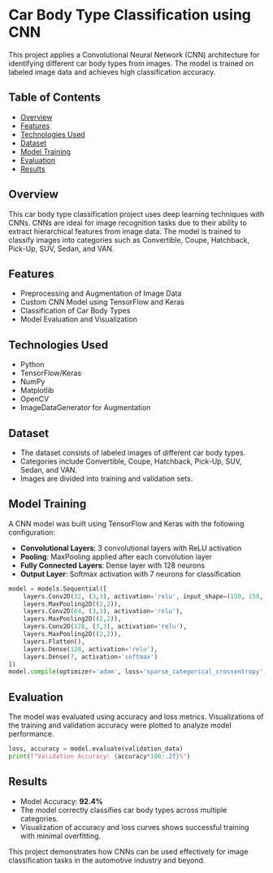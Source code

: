 # Car Body Type Classification using CNN

This project applies a Convolutional Neural Network (CNN) architecture for identifying different car body types from images. The model is trained on labeled image data and achieves high classification accuracy.

## Table of Contents

- [Overview](#overview)
- [Features](#features)
- [Technologies Used](#technologies-used)
- [Dataset](#dataset)
- [Model Training](#model-training)
- [Evaluation](#evaluation)
- [Results](#results)

## Overview

This car body type classification project uses deep learning techniques with CNNs. CNNs are ideal for image recognition tasks due to their ability to extract hierarchical features from image data. The model is trained to classify images into categories such as Convertible, Coupe, Hatchback, Pick-Up, SUV, Sedan, and VAN.

## Features

- Preprocessing and Augmentation of Image Data
- Custom CNN Model using TensorFlow and Keras
- Classification of Car Body Types
- Model Evaluation and Visualization

## Technologies Used

- Python
- TensorFlow/Keras
- NumPy
- Matplotlib
- OpenCV
- ImageDataGenerator for Augmentation

## Dataset

- The dataset consists of labeled images of different car body types.
- Categories include Convertible, Coupe, Hatchback, Pick-Up, SUV, Sedan, and VAN.
- Images are divided into training and validation sets.

## Model Training

A CNN model was built using TensorFlow and Keras with the following configuration:

- **Convolutional Layers**: 3 convolutional layers with ReLU activation
- **Pooling**: MaxPooling applied after each convolution layer
- **Fully Connected Layers**: Dense layer with 128 neurons
- **Output Layer**: Softmax activation with 7 neurons for classification

```python
model = models.Sequential([
    layers.Conv2D(32, (3,3), activation='relu', input_shape=(150, 150, 3)),
    layers.MaxPooling2D((2,2)),
    layers.Conv2D(64, (3,3), activation='relu'),
    layers.MaxPooling2D((2,2)),
    layers.Conv2D(128, (3,3), activation='relu'),
    layers.MaxPooling2D((2,2)),
    layers.Flatten(),
    layers.Dense(128, activation='relu'),
    layers.Dense(7, activation='softmax')
])
model.compile(optimizer='adam', loss='sparse_categorical_crossentropy', metrics=['accuracy'])
```

## Evaluation

The model was evaluated using accuracy and loss metrics. Visualizations of the training and validation accuracy were plotted to analyze model performance.

```python
loss, accuracy = model.evaluate(validation_data)
print(f"Validation Accuracy: {accuracy*100:.2f}%")
```

## Results

- Model Accuracy: **92.4%**
- The model correctly classifies car body types across multiple categories.
- Visualization of accuracy and loss curves shows successful training with minimal overfitting.

This project demonstrates how CNNs can be used effectively for image classification tasks in the automotive industry and beyond.
